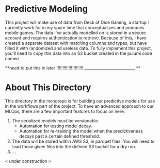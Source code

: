 # Predictive Modeling

This project will make use of data from Deck of Dice Gaming, a startup I currently work for in my spare time that conceptualizes and produces mobile games. The data I've actually modelled on is stored in a secure account and requires authentication to retrieve. Because of this, I have created a separate dataset with matching columns and types, but have filled it with randomized and useless data. To fully implement this project, you'll need to copy this data into an S3 bucket created in the pulumi code named 

**need to put this in later !!!!!!!!!!!!!!!!!!!!!! __________________________ **

# About This Directory

This directory in the monorepo is for building our predictive models for use in the workflows part of the project. To have an advanced approach to our MLOps, there are a few important features to focus on here:

1. The serialized models must be versionable.
    - Automation for testing model decay.
    - Automation for re-training the model when the predictiveness decays past a certain defined threshold.
2. The data will be stored within AWS S3, in parquet files. You will need to load those given files into the defined S3 bucket for a dry run.
3. ...

< under construction >